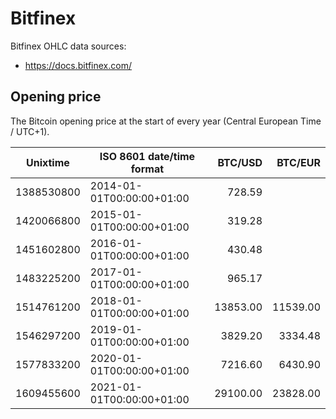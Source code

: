 # Bitfinex
Bitfinex OHLC data sources:
- https://docs.bitfinex.com/

## Opening price
The Bitcoin opening price at the start of every year (Central European Time / UTC+1).

| Unixtime   | ISO 8601 date/time format | BTC/USD   | BTC/EUR   |
|------------|---------------------------|----------:|----------:|
| 1388530800 | 2014-01-01T00:00:00+01:00 |    728.59 |           |
| 1420066800 | 2015-01-01T00:00:00+01:00 |    319.28 |           |
| 1451602800 | 2016-01-01T00:00:00+01:00 |    430.48 |           |
| 1483225200 | 2017-01-01T00:00:00+01:00 |    965.17 |           |
| 1514761200 | 2018-01-01T00:00:00+01:00 |  13853.00 |  11539.00 |
| 1546297200 | 2019-01-01T00:00:00+01:00 |   3829.20 |   3334.48 |
| 1577833200 | 2020-01-01T00:00:00+01:00 |   7216.60 |   6430.90 |
| 1609455600 | 2021-01-01T00:00:00+01:00 |  29100.00 |  23828.00 |
